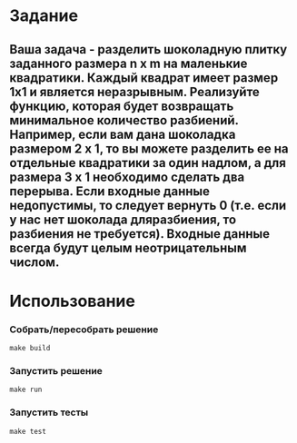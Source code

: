 
# Задание 

## Ваша задача - разделить шоколадную плитку заданного размера n x m на маленькие квадратики. Каждый квадрат имеет размер 1x1 и является неразрывным. Реализуйте функцию, которая будет возвращать минимальное количество разбиений. Например, если вам дана шоколадка  размером 2 x 1, то вы можете разделить ее на отдельные квадратики за один надлом, а для размера 3 x 1 необходимо сделать два перерыва. Если входные данные недопустимы, то следует вернуть 0 (т.е. если у нас нет шоколада дляразбиения, то разбиения не требуется). Входные данные всегда будут целым неотрицательным числом.


# Использование

### Собрать/пересобрать решение

```
make build
```

### Запустить решение

```
make run
```

### Запустить тесты

```
make test
```
